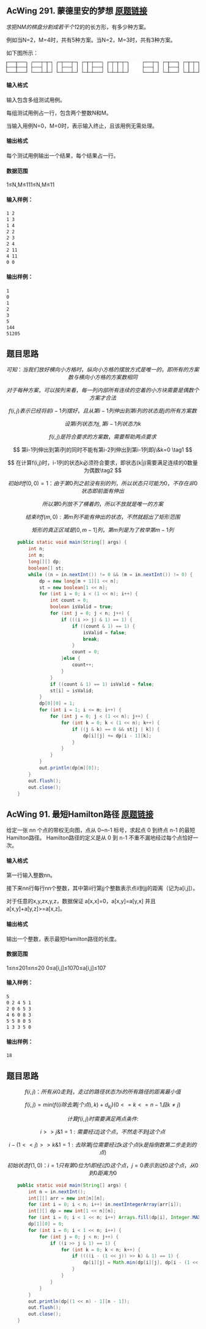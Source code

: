 ## AcWing 291. 蒙德里安的梦想   [原题链接](https://www.acwing.com/problem/content/293/)

求把N*M的棋盘分割成若干个1*2的的长方形，有多少种方案。

例如当N=2，M=4时，共有5种方案。当N=2，M=3时，共有3种方案。

如下图所示：

![2411_1.jpg](images/19_4dd1644c20-2411_1.jpg)

#### 输入格式

输入包含多组测试用例。

每组测试用例占一行，包含两个整数N和M。

当输入用例N=0，M=0时，表示输入终止，且该用例无需处理。

#### 输出格式

每个测试用例输出一个结果，每个结果占一行。  

#### 数据范围

1≤N,M≤111≤N,M≤11

#### 输入样例：

```
1 2
1 3
1 4
2 2
2 3
2 4
2 11
4 11
0 0
```

#### 输出样例：

```
1
0
1
2
3
5
144
51205
```

## 题目思路

$$
可知：当我们放好横向小方格时，纵向小方格的摆放方式是唯一的，即所有的方案数与横向小方格的方案数相同
$$

$$
对于每种方案，可以按列来看，每一列内部所有连续的空着的小方块需要是偶数个方案才合法
$$

$$
f(i,j)表示已经将前i-1列摆好，且从第i-1列伸出到第i列的状态是j的所有方案数
$$

$$
设第i列状态为j,第i-1列状态为k
$$

$$
f(i,j)是符合要求的方案数，需要帮助两点要求
$$

$$
第i-1列伸出到第i列的同时不能有第i-2列伸出到第i-1列即j\&k=0 \tag1
$$

$$
在计算f(i,j)时，i-1列的状态k必须符合要求，即状态(k|j)需要满足连续的0数量为偶数\tag2
$$

$$
初始时f(0,0)=1：由于第0列之前没有别的列，所以状态只可能为0，不存在非0状态即前面有伸出
$$

$$
所以第0列放不了横着的，所以不放就是唯一的方案
$$

$$
结束时f(m,0):第m列不能有伸出的状态，不然就超出了矩形范围
$$

$$
矩形的真正区域是[0,m-1]列，第m列是为了枚举第m-1列
$$

```java
    public static void main(String[] args) {
        int n;
        int m;
        long[][] dp;
        boolean[] st;
        while ((n = in.nextInt()) != 0 && (m = in.nextInt()) != 0) {
            dp = new long[m + 1][1 << n];
            st = new boolean[1 << n];
            for (int i = 0; i < (1 << n); i++) {
                int count = 0;
                boolean isValid = true;
                for (int j = 0; j < n; j++) {
                    if (((i >> j) & 1) == 1) {
                        if ((count & 1) == 1) {
                            isValid = false;
                            break;
                        }
                        count = 0;
                    }else {
                        count++;
                    }
                }
                if ((count & 1) == 1) isValid = false;
                st[i] = isValid;
            }
            dp[0][0] = 1;
            for (int i = 1; i <= m; i++) {
                for (int j = 0; j < (1 << n); j++) {
                    for (int k = 0; k < (1 << n); k++) {
                        if ((j & k) == 0 && st[j | k]) {
                            dp[i][j] += dp[i - 1][k];
                        }
                    }
                }
            }
            out.println(dp[m][0]);
        }
        out.flush();
        out.close();
    }
```

## AcWing 91. 最短Hamilton路径   [原题链接](https://www.acwing.com/problem/content/93/)

给定一张 nn 个点的带权无向图，点从 0~n-1 标号，求起点 0 到终点 n-1 的最短Hamilton路径。 Hamilton路径的定义是从 0 到 n-1 不重不漏地经过每个点恰好一次。

#### 输入格式

第一行输入整数nn。

接下来nn行每行nn个整数，其中第ii行第jj个整数表示点ii到jj的距离（记为a[i,j]）。

对于任意的x,y,zx,y,z，数据保证 a[x,x]=0，a[x,y]=a[y,x] 并且 a[x,y]+a[y,z]>=a[x,z]。

#### 输出格式

输出一个整数，表示最短Hamilton路径的长度。

#### 数据范围

1≤n≤201≤n≤20
0≤a[i,j]≤1070≤a[i,j]≤107

#### 输入样例：

```
5
0 2 4 5 1
2 0 6 5 3
4 6 0 8 3
5 5 8 0 5
1 3 3 5 0
```

#### 输出样例：

```
18
```

## 题目思路

$$
f(i,j)：所有从0走到j，走过的路径状态为i的所有路径的距离最小值
$$

$$
f(i,j)=min(f((i除去第j个点),k)+d_{kj})(0<=k<=n-1且k\neq j)
$$

$$
计算f(i,j)时需要满足两点条件:
$$

$$
i>>j\&1=1:需要经过j这个点，不然走不到j这个点
$$

$$
i-(1<<j)>>k\&1=1:去除第j位需要经过k这个点(k是指倒数第二步走到的点)
$$

$$
初始状态f(1,0)：i=1只有第0位为1即经过0这个点，j=0表示到达0这个点，从0到0距离为0
$$

```java
    public static void main(String[] args) {
        int n = in.nextInt();
        int[][] arr = new int[n][n];
        for (int i = 0; i < n; i++) in.nextIntegerArray(arr[i]);
        int[][] dp = new int[1 << n][n];
        for (int i = 0; i < 1 << n; i++) Arrays.fill(dp[i], Integer.MAX_VALUE / 2);
        dp[1][0] = 0;
        for (int i = 0; i < 1 << n; i++) {
            for (int j = 0; j < n; j++) {
                if ((i >> j & 1) == 1) {
                    for (int k = 0; k < n; k++) {
                        if ((((i - (1 << j)) >> k) & 1) == 1) {
                            dp[i][j] = Math.min(dp[i][j], dp[i - (1 << j)][k] + arr[k][j]);
                        }
                    }
                }
            }
        }
        out.println(dp[(1 << n) - 1][n - 1]);
        out.flush();
        out.close();
    }
```

